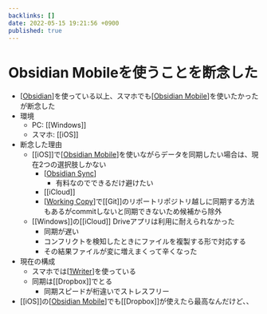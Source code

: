 ```yaml
---
backlinks: []
date: 2022-05-15 19:21:56 +0900
published: true
---
```


# Obsidian Mobileを使うことを断念した

- [[Obsidian]]を使っている以上、スマホでも[[Obsidian Mobile]]を使いたかったが断念した
- 環境
  - PC: [[Windows]]
  - スマホ: [[iOS]]
- 断念した理由
  - [[iOS]]で[[Obsidian Mobile]]を使いながらデータを同期したい場合は、現在2つの選択肢しかない
    - [[Obsidian Sync]]
      - 有料なのでできるだけ避けたい
    - [[iCloud]]
    - [[Working Copy]]で[[Git]]のリポートリポジトリ越しに同期する方法もあるがcommitしないと同期できないため候補から除外
  - [[Windows]]の[[iCloud]] Driveアプリは利用に耐えられなかった
    - 同期が遅い
    - コンフリクトを検知したときにファイルを複製する形で対応する
    - その結果ファイルが変に増えまくって辛くなった
- 現在の構成
  - スマホでは[[1Writer]]を使っている
  - 同期は[[Dropbox]]でとる
    - 同期スピードが桁違いでストレスフリー
- [[iOS]]の[[Obsidian Mobile]]でも[[Dropbox]]が使えたら最高なんだけど、、

[//begin]: # "Autogenerated link references for markdown compatibility"
[Obsidian]: Obsidian "Obsidian"
[Obsidian Mobile]: <Obsidian Mobile> "Obsidian Mobile"
[Obsidian Mobile]: <Obsidian Mobile> "Obsidian Mobile"
[Obsidian Sync]: <Obsidian Sync> "Obsidian Sync"
[Working Copy]: <Working Copy> "Working Copy"
[1Writer]: 1Writer "1Writer"
[Obsidian Mobile]: <Obsidian Mobile> "Obsidian Mobile"
[//end]: # "Autogenerated link references"